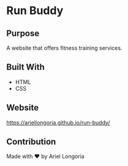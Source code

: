 # Run Buddy

## Purpose
A website that offers fitness training services.

## Built With
* HTML
* CSS

## Website
https://ariellongoria.github.io/run-buddy/

## Contribution
Made with ❤️ by Ariel Longoria
